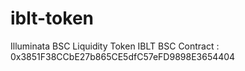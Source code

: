 # iblt-token
Illuminata BSC Liquidity Token IBLT BSC Contract : 0x3851F38CCbE27b865CE5dfC57eFD9898E3654404
